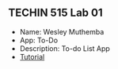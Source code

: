 ## TECHIN 515 Lab 01
* Name: Wesley Muthemba
* App: To-Do
* Description: To-do List App
* [Tutorial](https://youtu.be/BBWyXo-3JGQ)
